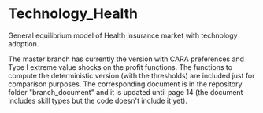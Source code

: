 # Technology_Health
General equilibrium model of Health insurance market with technology adoption.

The master branch has currently the version with CARA preferences and Type I extreme value shocks on the profit functions.
The functions to compute the deterministic version (with the thresholds) are included just for comparison purposes.
The corresponding document is in the repository folder "branch_document" and it is updated until page 14 (the document includes skill types but the code doesn't include it yet).

